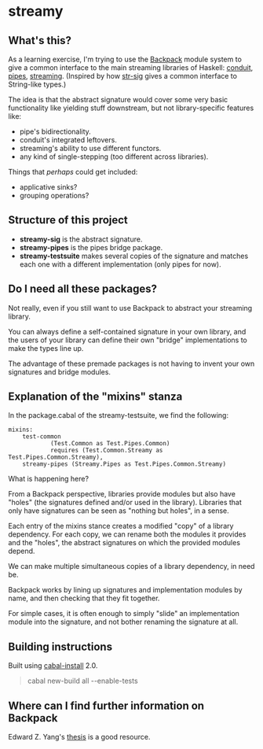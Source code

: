 # streamy

## What's this?

As a learning exercise, I'm trying to use the
[Backpack](https://github.com/ezyang/ghc-proposals/blob/backpack/proposals/0000-backpack.rst)
module system to give a common interface to the main streaming libraries of
Haskell: [conduit](http://hackage.haskell.org/package/conduit), [pipes](http://hackage.haskell.org/package/pipes), [streaming](http://hackage.haskell.org/package/streaming). (Inspired by how
[str-sig](http://next.hackage.haskell.org:8080/package/str-sig) gives a common
interface to String-like types.)

The idea is that the abstract signature would cover some very basic
functionality like yielding stuff downstream, but not library-specific features
like:

- pipe's bidirectionality.
- conduit's integrated leftovers.
- streaming's ability to use different functors.
- any kind of single-stepping (too different across libraries).

Things that *perhaps* could get included:

- applicative sinks?
- grouping operations?

## Structure of this project 

- **streamy-sig** is the abstract signature.
- **streamy-pipes** is the pipes bridge package.
- **streamy-testsuite** makes several copies of the signature and matches each
  one with a different implementation (only pipes for now). 

## Do I need all these packages?

Not really, even if you still want to use Backpack to abstract your streaming
library.

You can always define a self-contained signature in your own library, and the
users of your library can define their own "bridge" implementations to make the
types line up.

The advantage of these premade packages is not having to invent your own
signatures and bridge modules.

## Explanation of the "mixins" stanza

In the package.cabal of the streamy-testsuite, we find the following:

```
mixins:
    test-common 
            (Test.Common as Test.Pipes.Common) 
            requires (Test.Common.Streamy as Test.Pipes.Common.Streamy),
    streamy-pipes (Streamy.Pipes as Test.Pipes.Common.Streamy)
```

What is happening here?

From a Backpack perspective, libraries provide modules but also have "holes"
(the signatures defined and/or used in the library). Libraries that only have
signatures can be seen as "nothing but holes", in a sense.

Each entry of the mixins stance creates a modified "copy" of a library
dependency. For each copy, we can rename both the modules it provides and the
"holes", the abstract signatures on which the provided modules depend. 

We can make multiple simultaneous copies of a library dependency, in need be.

Backpack works by lining up signatures and implementation modules by name, and
then checking that they fit together.

For simple cases, it is often enough to simply "slide" an implementation module
into the signature, and not bother renaming the signature at all.

## Building instructions

Built using [cabal-install](http://hackage.haskell.org/package/cabal-install)
2.0.

> cabal new-build all --enable-tests

## Where can I find further information on Backpack

Edward Z. Yang's [thesis](https://github.com/ezyang/thesis/releases) is a good
resource.
